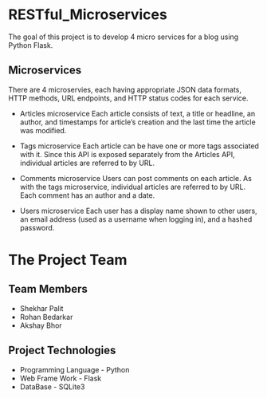 # RESTful_Microservices 
The goal of this project is to develop 4 micro services for a blog using Python Flask.

## Microservices
There are 4 microservies, each having appropriate JSON data formats, HTTP methods, URL endpoints, and HTTP status codes for each service.
- Articles microservice
Each article consists of text, a title or headline, an author, and timestamps for article’s creation and the last time the article was modified.

- Tags microservice
Each article can be have one or more tags associated with it. Since this API is exposed separately from the Articles API, individual articles are referred to by URL.

- Comments microservice
Users can post comments on each article. As with the tags microservice, individual articles are referred to by URL. Each comment has an author and a date.

- Users microservice
Each user has a display name shown to other users, an email address (used as a username when logging in), and a hashed password.

# The Project Team
## Team Members
- Shekhar Palit
- Rohan Bedarkar
- Akshay Bhor
## Project Technologies
- Programming Language - Python
- Web Frame Work - Flask
- DataBase - SQLite3
